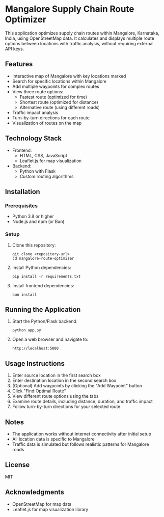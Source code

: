 # Mangalore Supply Chain Route Optimizer

This application optimizes supply chain routes within Mangalore, Karnataka, India, using OpenStreetMap data. It calculates and displays multiple route options between locations with traffic analysis, without requiring external API keys.

## Features

- Interactive map of Mangalore with key locations marked
- Search for specific locations within Mangalore
- Add multiple waypoints for complex routes
- View three route options:
  - Fastest route (optimized for time)
  - Shortest route (optimized for distance)
  - Alternative route (using different roads)
- Traffic impact analysis
- Turn-by-turn directions for each route
- Visualization of routes on the map

## Technology Stack

- Frontend:
  - HTML, CSS, JavaScript
  - Leaflet.js for map visualization
- Backend:
  - Python with Flask
  - Custom routing algorithms

## Installation

### Prerequisites

- Python 3.8 or higher
- Node.js and npm (or Bun)

### Setup

1. Clone this repository:
   ```
   git clone <repository-url>
   cd mangalore-route-optimizer
   ```

2. Install Python dependencies:
   ```
   pip install -r requirements.txt
   ```

3. Install frontend dependencies:
   ```
   bun install
   ```

## Running the Application

1. Start the Python/Flask backend:
   ```
   python app.py
   ```

2. Open a web browser and navigate to:
   ```
   http://localhost:5000
   ```

## Usage Instructions

1. Enter source location in the first search box
2. Enter destination location in the second search box
3. (Optional) Add waypoints by clicking the "Add Waypoint" button
4. Click "Find Optimal Route"
5. View different route options using the tabs
6. Examine route details, including distance, duration, and traffic impact
7. Follow turn-by-turn directions for your selected route

## Notes

- The application works without internet connectivity after initial setup
- All location data is specific to Mangalore
- Traffic data is simulated but follows realistic patterns for Mangalore roads

## License

MIT

## Acknowledgments

- OpenStreetMap for map data
- Leaflet.js for map visualization library
